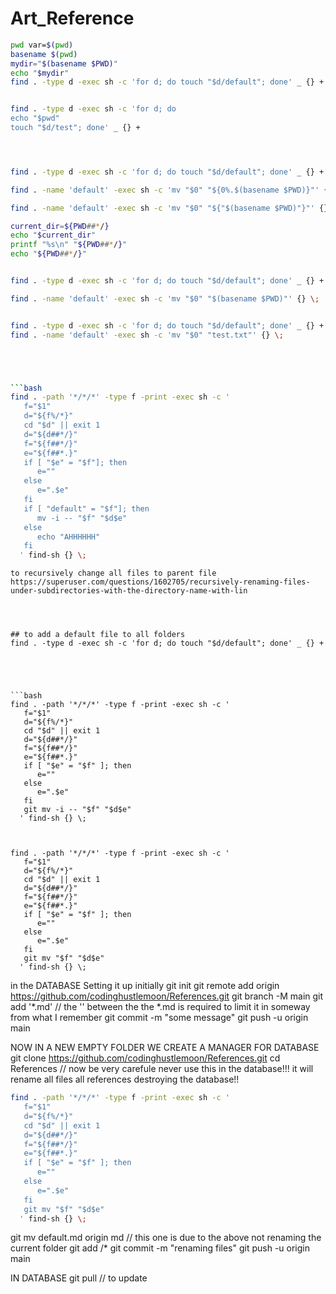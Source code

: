 # Art_Reference

```bash
pwd var=$(pwd) 
basename $(pwd)
mydir="$(basename $PWD)" 
echo "$mydir"
find . -type d -exec sh -c 'for d; do touch "$d/default"; done' _ {} +


find . -type d -exec sh -c 'for d; do
echo "$pwd"
touch "$d/test"; done' _ {} +





```

```bash
find . -type d -exec sh -c 'for d; do touch "$d/default"; done' _ {} +

find . -name 'default' -exec sh -c 'mv "$0" "${0%.$(basename $PWD)}"' {} \;

find . -name 'default' -exec sh -c 'mv "$0" "${"$(basename $PWD)"}"' {} \;

current_dir=${PWD##*/} 
echo "$current_dir"
printf "%s\n" "${PWD##*/}" 
echo "${PWD##*/}"


find . -type d -exec sh -c 'for d; do touch "$d/default"; done' _ {} +

find . -name 'default' -exec sh -c 'mv "$0" "$(basename $PWD)"' {} \;


find . -type d -exec sh -c 'for d; do touch "$d/default"; done' _ {} +
find . -name 'default' -exec sh -c 'mv "$0" "test.txt"' {} \;





```bash
find . -path '*/*/*' -type f -print -exec sh -c '
   f="$1"
   d="${f%/*}"
   cd "$d" || exit 1
   d="${d##*/}"
   f="${f##*/}"
   e="${f##*.}"
   if [ "$e" = "$f"]; then
      e=""
   else
      e=".$e"
   fi
   if [ "default" = "$f"]; then
      mv -i -- "$f" "$d$e"
   else
      echo "AHHHHHH"
   fi
  ' find-sh {} \;
```
```
to recursively change all files to parent file
https://superuser.com/questions/1602705/recursively-renaming-files-under-subdirectories-with-the-directory-name-with-lin




## to add a default file to all folders
find . -type d -exec sh -c 'for d; do touch "$d/default"; done' _ {} +





```bash
find . -path '*/*/*' -type f -print -exec sh -c '
   f="$1"
   d="${f%/*}"
   cd "$d" || exit 1
   d="${d##*/}"
   f="${f##*/}"
   e="${f##*.}"
   if [ "$e" = "$f" ]; then
      e=""
   else
      e=".$e"
   fi
   git mv -i -- "$f" "$d$e"
  ' find-sh {} \;



find . -path '*/*/*' -type f -print -exec sh -c '
   f="$1"
   d="${f%/*}"
   cd "$d" || exit 1
   d="${d##*/}"
   f="${f##*/}"
   e="${f##*.}"
   if [ "$e" = "$f" ]; then
      e=""
   else
      e=".$e"
   fi
   git mv "$f" "$d$e"
  ' find-sh {} \;
```



in the DATABASE Setting it up initially
git init
git remote add origin https://github.com/codinghustlemoon/References.git
git branch -M main
git add '\*.md'
// the '' between the the \*.md is required to limit it in someway from what I remember
git commit -m "some message"
git push -u origin main

NOW IN A NEW EMPTY FOLDER WE CREATE A MANAGER FOR DATABASE
git clone https://github.com/codinghustlemoon/References.git
cd References
// now be very carefule never use this in the database!!! it will rename all files all references destroying the database!!
```bash
find . -path '*/*/*' -type f -print -exec sh -c '
   f="$1"
   d="${f%/*}"
   cd "$d" || exit 1
   d="${d##*/}"
   f="${f##*/}"
   e="${f##*.}"
   if [ "$e" = "$f" ]; then
      e=""
   else
      e=".$e"
   fi
   git mv "$f" "$d$e"
  ' find-sh {} \;

```

git mv default.md origin md // this one is due to the above not renaming the current folder
git add /*
git commit -m "renaming files"
git push -u origin main


IN DATABASE
git pull // to update
